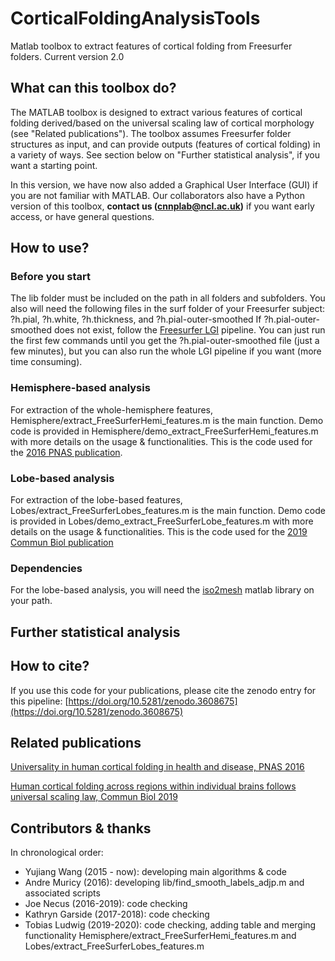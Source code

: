# CorticalFoldingAnalysisTools
Matlab toolbox to extract features of cortical folding from Freesurfer folders. Current version 2.0

## What can this toolbox do?
The MATLAB toolbox is designed to extract various features of cortical folding derived/based on the universal scaling law of cortical morphology (see "Related publications").
The toolbox assumes Freesurfer folder structures as input, and can provide outputs (features of cortical folding) in a variety of ways. See section below on "Further statistical analysis", if you want a starting point. 

In this version, we have now also added a Graphical User Interface (GUI) if you are not familiar with MATLAB.
Our collaborators also have a Python version of this toolbox, **contact us (cnnplab@ncl.ac.uk)** if you want early access, or have general questions.

## How to use?


### Before you start
The lib folder must be included on the path in all folders and subfolders.
You also will need the following files in the surf folder of your Freesurfer subject:
?h.pial, ?h.white, ?h.thickness, and ?h.pial-outer-smoothed
If ?h.pial-outer-smoothed does not exist, follow the [Freesurfer LGI](https://surfer.nmr.mgh.harvard.edu/fswiki/LGI) pipeline. You can just run the first few commands until you get the ?h.pial-outer-smoothed file (just a few minutes), but you can also run the whole LGI pipeline if you want (more time consuming).


### Hemisphere-based analysis 
For extraction of the whole-hemisphere features, Hemisphere/extract_FreeSurferHemi_features.m is the main function. Demo code is provided in Hemisphere/demo_extract_FreeSurferHemi_features.m with more details on the usage & functionalities.
This is the code used for the [2016 PNAS publication](https://doi.org/10.1073/pnas.1610175113).

### Lobe-based analysis
For extraction of the lobe-based features, Lobes/extract_FreeSurferLobes_features.m is the main function. Demo code is provided in Lobes/demo_extract_FreeSurferLobe_features.m with more details on the usage & functionalities.
This is the code used for the [2019 Commun Biol publication](https://www.nature.com/articles/s42003-019-0421-7)

### Dependencies
For the lobe-based analysis, you will need the [iso2mesh](http://iso2mesh.sourceforge.net) matlab library on your path.


## Further statistical analysis

## How to cite?

If you use this code for your publications, please cite the zenodo entry for this pipeline: [https://doi.org/10.5281/zenodo.3608675](https://doi.org/10.5281/zenodo.3608675)


## Related publications

[Universality in human cortical folding in health and disease, PNAS 2016](https://doi.org/10.1073/pnas.1610175113)

[Human cortical folding across regions within individual brains follows universal scaling law, Commun Biol 2019](https://www.nature.com/articles/s42003-019-0421-7)


## Contributors & thanks

In chronological order:
* Yujiang Wang (2015 - now): developing main algorithms & code
* Andre Muricy (2016): developing lib/find_smooth_labels_adjp.m and associated scripts
* Joe Necus (2016-2019): code checking
* Kathryn Garside (2017-2018): code checking
* Tobias Ludwig (2019-2020): code checking, adding table and merging functionality Hemisphere/extract_FreeSurferHemi_features.m and Lobes/extract_FreeSurferLobes_features.m
